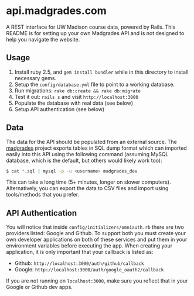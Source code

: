 # api.madgrades.com

A REST interface for UW Madison course data, powered by Rails. This README is for setting up your own Madgrades API and is not designed to help you navigate the website.

## Usage

1. Install ruby 2.5, and `gem install bundler` while in this directory to install necessary gems.
2. Setup the `config/database.yml` file to point to a working database.
3. Run migrations: `rake db:create && rake db:migrate`
4. Test it out: `rails s` and visit `http://localhost:3000`
5. Populate the database with real data (see below)
6. Setup API authentication (see below)

## Data

The data for the API should be populated from an external source. The [madgrades](https://github.com/thekeenant/madgrades) project exports tables in SQL dump format which can imported easily into this API using the following command (assuming MySQL database, which is the default, but others would likely work too):

```sh
$ cat *.sql | mysql -p -u <username> madgrades_dev
```

This can take a long time (5+ minutes, longer on slower computers). Alternatively, you can export the data to CSV files and import using tools/methods that you prefer.

## API Authentication

You will notice that inside `config/initializers/omniauth.rb` there are two providers listed: Google and Github. To support both you must create your own developer applications on both of these services and put them in your environment variables before executing the app. When creating your application, it is only important that your callback is listed as:

* Github: `http://localhost:3000/auth/github/callback`
* Google: `http://localhost:3000/auth/google_oauth2/callback`

If you are not running on `localhost:3000`, make sure you reflect that in your Google or Github dev apps.
